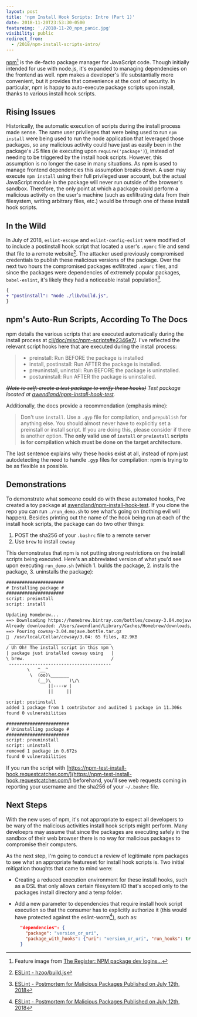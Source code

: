 ```yaml
---
layout: post
title: 'npm Install Hook Scripts: Intro (Part 1)'
date: 2018-11-20T23:53:30-0500
featureimg: './2018-11-20_npm_panic.jpg'
visibility: public
redirect_from:
  - /2018/npm-install-scripts-intro/
---
```


[npm](https://docs.npmjs.com/about-npm/index.html)[^1] is the de-facto package manager for JavaScript code. Though initially intended for use with node.js, it's expanded to managing dependencies on the frontend as well. npm makes a developer's life substantially more convenient, but it provides that convenience at the cost of security. In particular, npm is happy to auto-execute package scripts upon install, thanks to various install hook scripts.<!--break-->

## Rising Issues

Historically, the automatic execution of scripts during the install process made sense. The same user privileges that were being used to run `npm install` were being used to run the node application that leveraged those packages, so any malicious activity could have just as easily been in the package's JS files (ie executing upon `require('package')`), instead of needing to be triggered by the install hook scripts. However, this assumption is no longer the case in many situations. As npm is used to manage frontend dependencies this assumption breaks down. A user may execute `npm install` using their full privileged user account, but the actual JavaScript module in the package will never run outside of the browser's sandbox. Therefore, the only point at which a package could perform a malicious activity on the user's machine (such as exfiltrating data from their filesystem, writing arbitrary files, etc.) would be through one of these install hook scripts.

## In the Wild

In July of 2018, `eslint-escope` and `eslint-config-eslint` were modified of to include a postinstall hook script that located a user's `.npmrc` file and send that file to a remote website[^2]. The attacker used previously compromised credentials to publish these malicious versions of the package. Over the next two hours the compromised packages exfiltrated `.npmrc` files, and since the packages were dependencies of extremely popular packages, `babel-eslint`, it's likely they had a noticeable install population[^3].

```diff
{
+ "postinstall": "node ./lib/build.js",
}
```

## npm's Auto-Run Scripts, According To The Docs

npm details the various scripts that are executed automatically during the install process at [cli/doc/misc/npm-scripts#e2346e7/](https://github.com/npm/cli/blob/e2346e7702acccefe6d711168c2b0e0e272e194a/doc/misc/npm-scripts.md). I've reflected the relevant script hooks here that are executed during the install process:

> - preinstall:
>   Run BEFORE the package is installed
> - install, postinstall:
>   Run AFTER the package is installed.
> - preuninstall, uninstall:
>   Run BEFORE the package is uninstalled.
> - postuninstall:
>   Run AFTER the package is uninstalled.

_~~(Note to self: create a test package to verify these hooks)~~ Test package located at [awendland/npm-install-hook-test](https://github.com/awendland/npm-install-hook-test)._

Additionally, the docs provide a recommendation (emphasis mine):

> Don't use `install`. Use a `.gyp` file for compilation, and `prepublish` for anything else. You should almost never have to explicitly set a preinstall or install script. If you are doing this, please consider if there is another option. **The only valid use of `install` or `preinstall` scripts is for compilation which must be done on the target architecture**.

The last sentence explains why these hooks exist at all, instead of npm just autodetecting the need to handle `.gyp` files for compilation: npm is trying to be as flexible as possible.

## Demonstrations

To demonstrate what someone could do with these automated hooks, I've created a toy package at [awendland/npm-install-hook-test](https://github.com/awendland/npm-install-hook-test). If you clone the repo you can run `./run_demo.sh` to see what's going on (nothing evil will happen). Besides printing out the name of the hook being run at each of the install hook scripts, the package can do two other things:

1. POST the sha256 of your `.bashrc` file to a remote server
2. Use `brew` to install `cowsay`

This demonstrates that npm is not putting strong restrictions on the install scripts being executed. Here's an abbreviated version of what you'd see upon executing `run_demo.sh` (which 1. builds the package, 2. installs the package, 3. uninstalls the package):

```txt
######################
# Installing package #
######################
script: preinstall
script: install

Updating Homebrew...
==> Downloading https://homebrew.bintray.com/bottles/cowsay-3.04.mojave.bottle.tar.gz
Already downloaded: /Users/awendland/Library/Caches/Homebrew/downloads/38854ad3bfa8be16c69e8b9813aebb2526a32b23a8ab3e7c1b33c24164e891c0--cowsay-3.04.mojave.bottle.tar.gz
==> Pouring cowsay-3.04.mojave.bottle.tar.gz
🍺  /usr/local/Cellar/cowsay/3.04: 65 files, 82.9KB
 _______________________________________
/ Uh Oh! The install script in this npm \
| package just installed cowsay using   |
\ brew.                                 /
 ---------------------------------------
        \   ^__^
         \  (oo)\_______
            (__)\       )\/\
                ||----w |
                ||     ||

script: postinstall
added 1 package from 1 contributor and audited 1 package in 11.306s
found 0 vulnerabilities

########################
# Uninstalling package #
########################
script: preuninstall
script: uninstall
removed 1 package in 0.672s
found 0 vulnerabilities
```

If you run the script with [https://npm-test-install-hook.requestcatcher.com/](https://npm-test-install-hook.requestcatcher.com/) beforehand, you'll see web requests coming in reporting your username and the sha256 of your `~/.bashrc` file.

## Next Steps

With the new uses of npm, it's not appropriate to expect all developers to be wary of the malicious activities install hook scripts might perform. Many develoeprs may assume that since the packages are executing safely in the sandbox of their web browser there is no way for malicious packages to compromise their computers.

As the next step, I'm going to conduct a review of legitimate npm packages to see what an appropriate featureset for install hook scripts is. Two initial mitigation thoughts that came to mind were:

- Creating a reduced execution environment for these install hooks, such as a DSL that only allows certain filesystem IO that's scoped only to the packages install directory and a temp folder.
- Add a new parameter to dependencies that require install hook script execution so that the consumer has to explicitly authorize it (this would have protected against the eslint-worm[^3]), such as:

  ```json
    "dependencies": {
      "package": "version_or_uri",
      "package_with_hooks": {"uri": "version_or_uri", "run_hooks": true}
    }
  ```

[^1]: Feature image from [The Register: NPM package dev logins...](https://www.theregister.co.uk/2018/07/12/npm_eslint/)
[^2]: [ESLint - hzoo/build.js](https://gist.github.com/hzoo/51cb84afdc50b14bffa6c6dc49826b3e)
[^3]: [ESLint - Postmortem for Malicious Packages Published on July 12th, 2018](https://eslint.org/blog/2018/07/postmortem-for-malicious-package-publishes)
